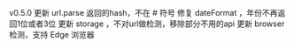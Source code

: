 v0.5.0
更新 url.parse 返回的hash，不在 # 符号
修复 dateFormat ，年份不再返回1位或者3位
更新 storage ，不对url做检测，移除部分不用的api
更新 browser 检测，支持 Edge 浏览器
